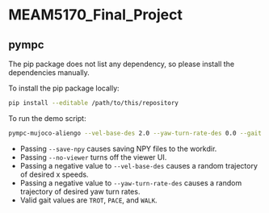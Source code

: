 # MEAM5170_Final_Project

## pympc

The pip package does not list any dependency, so please install the dependencies manually.

To install the pip package locally:

```bash
pip install --editable /path/to/this/repository
```

To run the demo script:

```bash
pympc-mujoco-aliengo --vel-base-des 2.0 --yaw-turn-rate-des 0.0 --gait TROT
```

- Passing `--save-npy` causes saving NPY files to the workdir.
- Passing `--no-viewer` turns off the viewer UI.
- Passing a negative value to `--vel-base-des` causes a random trajectory of desired x speeds.
- Passing a negative value to `--yaw-turn-rate-des` causes a random trajectory of desired yaw turn rates.
- Valid gait values are `TROT`, `PACE`, and `WALK`.
